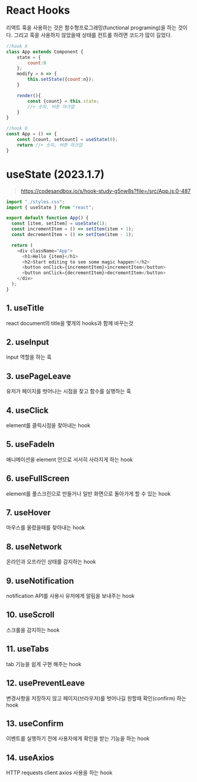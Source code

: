 # React Hooks
리액트 훅을 사용하는 것은 함수형프로그래밍(functional programing)을 하는 것이다.
그리고 훅을 사용하지 않았을때 상태를 컨트롤 하려면 코드가 많이 길었다.

```js
//hook X
class App extends Component {
    state = {
        count:0
    };
    modify = n => {
        this.setState({count:n});
    }

    render(){
        const {count} = this.state;
        //+ 숫자, 버튼 마크업
    }
}

//hook O
const App = () => {
    const [count, setCount] = useState(0);
    return //+ 숫자, 버튼 마크업
}
```

# useState (2023.1.7)
> https://codesandbox.io/s/hook-study-g5nw8s?file=/src/App.js:0-487

```js
import "./styles.css";
import { useState } from "react";

export default function App() {
  const [item, setItem] = useState(1);
  const incrementItem = () => setItem(item + 1);
  const decrementItem = () => setItem(item - 1);

  return (
    <div className="App">
      <h1>Hello {item}</h1>
      <h2>Start editing to see some magic happen!</h2>
      <button onClick={incrementItem}>incrementItem</button>
      <button onClick={decrementItem}>decrementItem</button>
    </div>
  );
}
```

## 1. useTitle
react document의 title을 몇개의 hooks과 함께 바꾸는것

## 2. useInput
input 역할을 하는 훅

## 3. usePageLeave
유저가 페이지를 벗어나는 시점을 찾고 함수를 실행하는 훅

## 4. useClick
element를 클릭시점을 찾아내는 hook

## 5. useFadeIn
애니메이션을 element 안으로 서서히 사라지게 하는 hook

## 6. useFullScreen
element를 풀스크린으로 만들거나 일반 화면으로 돌아가게 할 수 있는 hook

## 7. useHover
마우스를 올렸을때를 찾아내는 hook

## 8. useNetwork
온라인과 오프라인 상태를 감지하는 hook

## 9. useNotification
notification API를 사용시 유저에게 알림을 보내주는 hook

## 10. useScroll
스크롤을 감지하는 hook

## 11. useTabs
tab 기능을 쉽게 구현 해주는 hook

## 12. usePreventLeave
변경사항을 저장하지 않고 페이지(브라우저)를 벗어나길 원할때 확인(confirm) 하는 hook

## 13. useConfirm
이벤트를 실행하기 전에 사용자에게 확인을 받는 기능을 하는 hook

## 14. useAxios
HTTP requests client axios 사용을 하는 hook